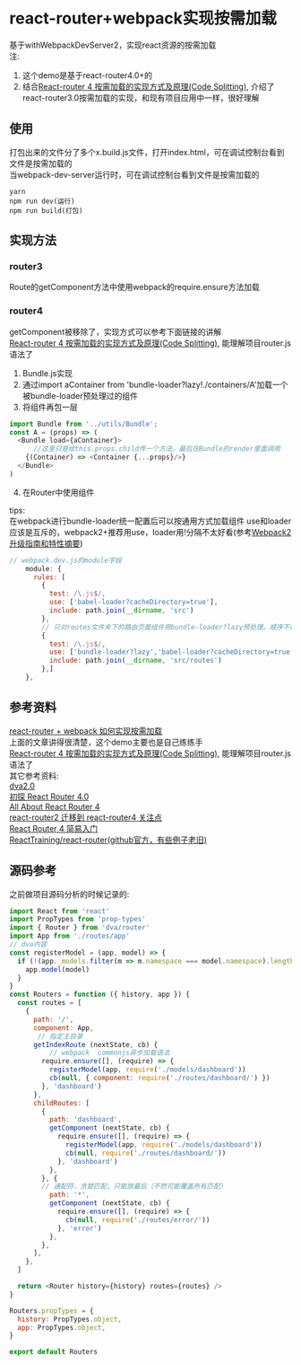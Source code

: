 # react-router+webpack实现按需加载
基于withWebpackDevServer2，实现react资源的按需加载  
注: 
1. 这个demo是基于react-router4.0+的  
2. 结合[React-router 4 按需加载的实现方式及原理(Code Splitting)](https://segmentfault.com/a/1190000009539836), 介绍了react-router3.0按需加载的实现，和现有项目应用中一样，很好理解  

## 使用
打包出来的文件分了多个x.build.js文件，打开index.html，可在调试控制台看到文件是按需加载的  
当webpack-dev-server运行时，可在调试控制台看到文件是按需加载的  
```
yarn
npm run dev(运行)
npm run build(打包)
```

## 实现方法  
### router3  
Route的getComponent方法中使用webpack的require.ensure方法加载  
### router4  
getComponent被移除了，实现方式可以参考下面链接的讲解  
[React-router 4 按需加载的实现方式及原理(Code Splitting)](https://segmentfault.com/a/1190000009539836), 能理解项目router.js语法了  
1. Bundle.js实现
2. 通过import aContainer from 'bundle-loader?lazy!./containers/A'加载一个被bundle-loader预处理过的组件
3. 将组件再包一层
```javascript
import Bundle from '../utils/Bundle';
const A = (props) => (
  <Bundle load={aContainer}>
      //这里只是给this.props.child传一个方法，最后在Bundle的render里面调用
    {(Container) => <Container {...props}/>}
  </Bundle>
)
```
4. 在Router中使用组件

tips:  
在webpack进行bundle-loader统一配置后可以按通用方式加载组件
use和loader应该是互斥的，webpack2+推荐用use，loader用!分隔不太好看(参考[Webpack2 升级指南和特性摘要](https://segmentfault.com/a/1190000008181955))
```javascript
// webpack.dev.js的module字段
    module: {
      rules: [
        {
          test: /\.js$/,
          use: ['babel-loader?cacheDirectory=true'],
          include: path.join(__dirname, 'src')
        },
        // 只对routes文件夹下的路由页面组件用bundle-loader?lazy预处理。顺序不能颠倒
        {
          test: /\.js$/,
          use: ['bundle-loader?lazy','babel-loader?cacheDirectory=true'],
          include: path.join(__dirname, 'src/routes')
        },]
    },
```

## 参考资料
[react-router + webpack 如何实现按需加载](https://www.vanadis.cn/2017/08/05/react-router-webpack-load-on-demand/)  
上面的文章讲得很清楚，这个demo主要也是自己练练手  
[React-router 4 按需加载的实现方式及原理(Code Splitting)](https://segmentfault.com/a/1190000009539836), 能理解项目router.js语法了  
其它参考资料:  
[dva2.0](https://github.com/sorrycc/blog/issues/48)  
[初探 React Router 4.0](http://www.jianshu.com/p/e3adc9b5f75c)  
[All About React Router 4](https://css-tricks.com/react-router-4/)  
[react-router2 迁移到 react-router4 关注点](https://github.com/gmfe/blog/issues/6)  
[React Router 4 简易入门](https://segmentfault.com/a/1190000010174260)  
[ReactTraining/react-router(github官方，有些例子老旧)](https://github.com/ReactTraining/react-router)  

## 源码参考
之前做项目源码分析的时候记录的:
```javascript
import React from 'react'
import PropTypes from 'prop-types'
import { Router } from 'dva/router'
import App from './routes/app'
// dva内容
const registerModel = (app, model) => {
  if (!(app._models.filter(m => m.namespace === model.namespace).length === 1)) {
    app.model(model)
  }
}
const Routers = function ({ history, app }) {
  const routes = [
    {
      path: '/',
      component: App,
	   // 指定主目录
      getIndexRoute (nextState, cb) {
		  // webpack  commonjs异步加载语法
        require.ensure([], (require) => {
          registerModel(app, require('./models/dashboard'))
          cb(null, { component: require('./routes/dashboard/') })
        }, 'dashboard')
      },
      childRoutes: [
        {
          path: 'dashboard',
          getComponent (nextState, cb) {
            require.ensure([], (require) => {
              registerModel(app, require('./models/dashboard'))
              cb(null, require('./routes/dashboard/'))
            }, 'dashboard')
          },
        }, {
		// 通配符，贪婪匹配，只能放最后（不然可能覆盖所有匹配）
          path: '*',
          getComponent (nextState, cb) {
            require.ensure([], (require) => {
              cb(null, require('./routes/error/'))
            }, 'error')
          },
        },
      ],
    },
  ]

  return <Router history={history} routes={routes} />
}

Routers.propTypes = {
  history: PropTypes.object,
  app: PropTypes.object,
}

export default Routers
```